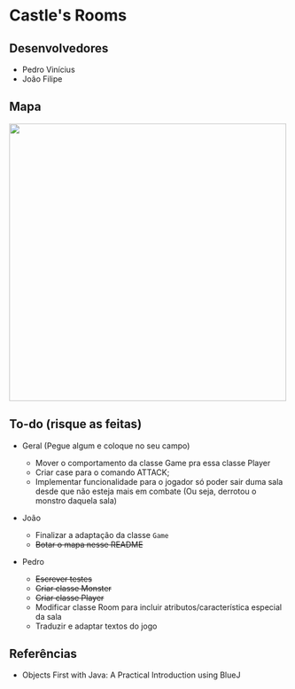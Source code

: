 # Castle's Rooms

## Desenvolvedores

* Pedro Vinícius
* João Filipe

## Mapa

<img src = "https://user-images.githubusercontent.com/99099086/191636955-5b1b66e2-6906-4f3e-a5be-a27506602950.png" width = "500px" />

## To-do (risque as feitas)

* Geral (Pegue algum e coloque no seu campo)
  * Mover o comportamento da classe Game pra essa classe Player
  * Criar case para o comando ATTACK;
  * Implementar funcionalidade para o jogador só poder sair duma sala desde que não esteja mais em combate (Ou seja, derrotou o monstro daquela sala)

* João
  * Finalizar a adaptação da classe `Game`
  * ~~Botar o mapa nesse README~~

* Pedro
  * ~~Escrever testes~~
  * ~~Criar classe Monster~~
  * ~~Criar classe Player~~
  * Modificar classe Room para incluir atributos/característica especial da sala
  * Traduzir e adaptar textos do jogo

## Referências
* Objects First with Java: A Practical Introduction using BlueJ
